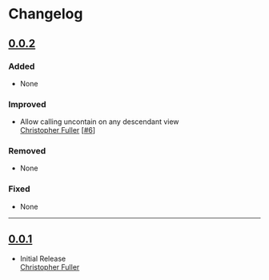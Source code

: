 # Changelog

## [0.0.2](https://github.com/TinderApp/Nodes/releases/tag/0.0.2)

### Added
- None

### Improved
- Allow calling uncontain on any descendant view  
  [Christopher Fuller](https://github.com/tinder-cfuller)
  [[#6](https://github.com/TinderApp/Nodes/issues/6)]

### Removed
- None

### Fixed
- None

---

## [0.0.1](https://github.com/TinderApp/Nodes/releases/tag/0.0.1)

- Initial Release  
  [Christopher Fuller](https://github.com/tinder-cfuller)
